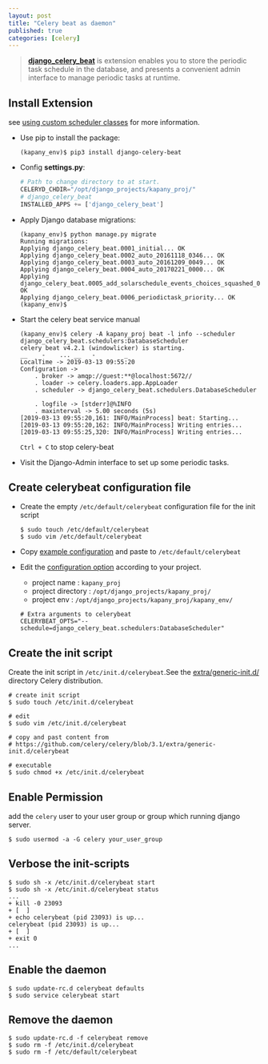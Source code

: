 ```yaml
---
layout: post
title: "Celery beat as daemon"
published: true
categories: [celery]
---
```


> **[django_celery_beat](https://pypi.org/project/django_celery_beat/)** is extension enables you to store the periodic task schedule in the database, and presents a convenient admin interface to manage periodic tasks at runtime.

## Install Extension
see [using custom scheduler classes](http://docs.celeryproject.org/en/latest/userguide/periodic-tasks.html#using-custom-scheduler-classes) for more information.
*  Use pip to install the package:

    ```shell
    (kapany_env)$ pip3 install django-celery-beat
    ```

*  Config **settings.py**:

    ```python
    # Path to change directory to at start.
    CELERYD_CHDIR="/opt/django_projects/kapany_proj/"
    # django_celery_beat
    INSTALLED_APPS += ['django_celery_beat']
    ```

*  Apply Django database migrations:

    ```shell
    (kapany_env)$ python manage.py migrate
    Running migrations:
    Applying django_celery_beat.0001_initial... OK
    Applying django_celery_beat.0002_auto_20161118_0346... OK
    Applying django_celery_beat.0003_auto_20161209_0049... OK
    Applying django_celery_beat.0004_auto_20170221_0000... OK
    Applying django_celery_beat.0005_add_solarschedule_events_choices_squashed_0009_merge_20181012_1416... OK
    Applying django_celery_beat.0006_periodictask_priority... OK
    (kapany_env)$
    ```

*  Start the celery beat service manual
    ```shell
    (kapany_env)$ celery -A kapany_proj beat -l info --scheduler django_celery_beat.schedulers:DatabaseScheduler
    celery beat v4.2.1 (windowlicker) is starting.
    __    -    ... __   -        _
    LocalTime -> 2019-03-13 09:55:20
    Configuration ->
        . broker -> amqp://guest:**@localhost:5672//
        . loader -> celery.loaders.app.AppLoader
        . scheduler -> django_celery_beat.schedulers.DatabaseScheduler

        . logfile -> [stderr]@%INFO
        . maxinterval -> 5.00 seconds (5s)
    [2019-03-13 09:55:20,161: INFO/MainProcess] beat: Starting...
    [2019-03-13 09:55:20,162: INFO/MainProcess] Writing entries...
    [2019-03-13 09:55:25,320: INFO/MainProcess] Writing entries...
    ```
    `Ctrl + C` to stop celery-beat


*  Visit the Django-Admin interface to set up some periodic tasks.           

## Create **celerybeat** configuration file
* Create the empty `/etc/default/celerybeat` configuration file for the init script
    ```shell
    $ sudo touch /etc/default/celerybeat
    $ sudo vim /etc/default/celerybeat
    ```

* Copy  [example configuration](http://docs.celeryproject.org/en/latest/userguide/daemonizing.html#generic-initd-celerybeat-example)
    and paste to `/etc/default/celerybeat`

* Edit the [configuration option](http://docs.celeryproject.org/en/latest/userguide/daemonizing.html#generic-initd-celerybeat-options) according to your project.

    * project name : `kapany_proj`
    * project directory : `/opt/django_projects/kapany_proj/`
    * project env : `/opt/django_projects/kapany_proj/kapany_env/`

    ```shell
    # Extra arguments to celerybeat
    CELERYBEAT_OPTS="--schedule=django_celery_beat.schedulers:DatabaseScheduler"
    ```

## Create the init script
Create the init script in `/etc/init.d/celerybeat`.See the [extra/generic-init.d/](https://github.com/celery/celery/tree/3.1/extra/generic-init.d/) directory Celery distribution.

```shell
# create init script
$ sudo touch /etc/init.d/celerybeat

# edit
$ sudo vim /etc/init.d/celerybeat

# copy and past content from
# https://github.com/celery/celery/blob/3.1/extra/generic-init.d/celerybeat

# executable
$ sudo chmod +x /etc/init.d/celerybeat
```

## Enable Permission
add the `celery` user to your user group or group which running django server.
```shell
$ sudo usermod -a -G celery your_user_group
```

## Verbose the init-scripts

```shell
$ sudo sh -x /etc/init.d/celerybeat start
$ sudo sh -x /etc/init.d/celerybeat status
...
+ kill -0 23093
+ [  ]
+ echo celerybeat (pid 23093) is up...
celerybeat (pid 23093) is up...
+ [  ]
+ exit 0
...
```

## Enable the daemon
```shell
$ sudo update-rc.d celerybeat defaults
$ sudo service celerybeat start
```

## Remove the daemon
```shell
$ sudo update-rc.d -f celerybeat remove
$ sudo rm -f /etc/init.d/celerybeat
$ sudo rm -f /etc/default/celerybeat
```
